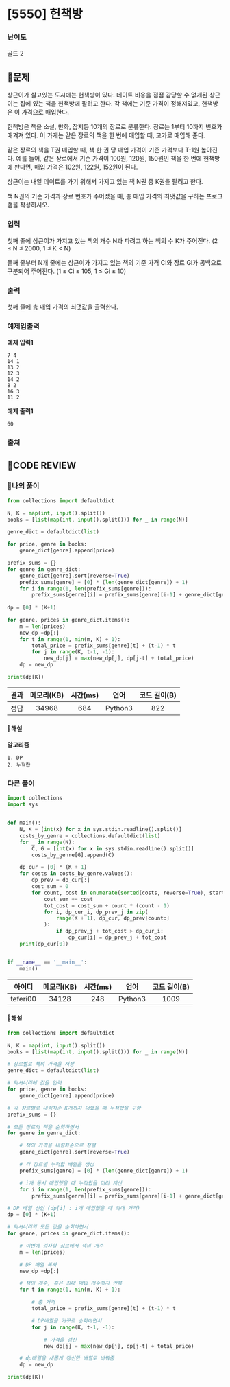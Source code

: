 # [5550] 헌책방

### **난이도**
골드 2
## **📝문제**
상근이가 살고있는 도시에는 헌책방이 있다. 데이트 비용을 점점 감당할 수 없게된 상근이는 집에 있는 책을 헌책방에 팔려고 한다. 각 책에는 기준 가격이 정해져있고, 헌책방은 이 가격으로 매입한다.

헌책방은 책을 소설, 만화, 잡지등 10개의 장르로 분류한다. 장르는 1부터 10까지 번호가 매겨져 있다. 이 가게는 같은 장르의 책을 한 번에 매입할 때, 고가로 매입해 준다.

같은 장르의 책을 T권 매입할 때, 책 한 권 당 매입 가격이 기준 가격보다 T-1원 높아진다. 예를 들어, 같은 장르에서 기준 가격이 100원, 120원, 150원인 책을 한 번에 헌책방에 판다면, 매입 가격은 102원, 122원, 152원이 된다.

상근이는 내일 데이트를 가기 위해서 가지고 있는 책 N권 중 K권을 팔려고 한다.

책 N권의 기준 가격과 장르 번호가 주어졌을 때, 총 매입 가격의 최댓값을 구하는 프로그램을 작성하시오.
### **입력**
첫째 줄에 상근이가 가지고 있는 책의 개수 N과 파려고 하는 책의 수 K가 주어진다. (2 ≤ N ≤ 2000, 1 ≤ K < N)

둘째 줄부터 N개 줄에는 상근이가 가지고 있는 책의 기준 가격 Ci와 장르 Gi가 공백으로 구분되어 주어진다. (1 ≤ Ci ≤ 105, 1 ≤ Gi ≤ 10)
### **출력**
첫째 줄에 총 매입 가격의 최댓값을 출력한다.
### **예제입출력**

**예제 입력1**

```
7 4
14 1
13 2
12 3
14 2
8 2
16 3
11 2
```

**예제 출력1**

```
60
```

### **출처**

## **🧐CODE REVIEW**

### **🧾나의 풀이**

```python
from collections import defaultdict

N, K = map(int, input().split())
books = [list(map(int, input().split())) for _ in range(N)]

genre_dict = defaultdict(list)

for price, genre in books:
    genre_dict[genre].append(price)

prefix_sums = {}
for genre in genre_dict:
    genre_dict[genre].sort(reverse=True)
    prefix_sums[genre] = [0] * (len(genre_dict[genre]) + 1)
    for i in range(1, len(prefix_sums[genre])):
        prefix_sums[genre][i] = prefix_sums[genre][i-1] + genre_dict[genre][i-1]
    
dp = [0] * (K+1)

for genre, prices in genre_dict.items():
    m = len(prices)
    new_dp =dp[:]
    for t in range(1, min(m, K) + 1):
        total_price = prefix_sums[genre][t] + (t-1) * t
        for j in range(K, t-1, -1):
            new_dp[j] = max(new_dp[j], dp[j-t] + total_price)
    dp = new_dp

print(dp[K])
```

결과	| 메모리(KB) |	시간(ms) |	언어 |	코드 길이(B)
:----:|:-----:|:-----:|:-----:|:--------:
정답|34968|684|Python3|822
#### **📝해설**

**알고리즘**
```
1. DP
2. 누적합
```

### **다른 풀이**

```python
import collections
import sys


def main():
    N, K = [int(x) for x in sys.stdin.readline().split()]
    costs_by_genre = collections.defaultdict(list)
    for _ in range(N):
        C, G = [int(x) for x in sys.stdin.readline().split()]
        costs_by_genre[G].append(C)

    dp_cur = [0] * (K + 1)
    for costs in costs_by_genre.values():
        dp_prev = dp_cur[:]
        cost_sum = 0
        for count, cost in enumerate(sorted(costs, reverse=True), start=1):
            cost_sum += cost
            tot_cost = cost_sum + count * (count - 1)
            for i, dp_cur_i, dp_prev_j in zip(
                range(K + 1), dp_cur, dp_prev[count:]
            ):
                if dp_prev_j + tot_cost > dp_cur_i:
                    dp_cur[i] = dp_prev_j + tot_cost
    print(dp_cur[0])


if __name__ == '__main__':
    main()
```

아이디 | 메모리(KB) |	시간(ms) |	언어 |	코드 길이(B) 
:-----:|:-----:|:-----:|:----:|:--------:
teferi00|34128|248|Python3|1009
#### **📝해설**

```python
from collections import defaultdict

N, K = map(int, input().split())
books = [list(map(int, input().split())) for _ in range(N)]

# 장르별로 책의 가격을 저장
genre_dict = defaultdict(list)

# 딕셔너리에 값을 입력
for price, genre in books:
    genre_dict[genre].append(price)

# 각 장르별로 내림차순 K개까지 더했을 때 누적합을 구함
prefix_sums = {}

# 모든 장르의 책을 순회하면서
for genre in genre_dict:

    # 책의 가격을 내림차순으로 정렬
    genre_dict[genre].sort(reverse=True)

    # 각 장르별 누적합 배열을 생성
    prefix_sums[genre] = [0] * (len(genre_dict[genre]) + 1)

    # i개 동시 매입했을 때 누적합을 미리 계산
    for i in range(1, len(prefix_sums[genre])):
        prefix_sums[genre][i] = prefix_sums[genre][i-1] + genre_dict[genre][i-1]

# DP 배열 선언 (dp[i] : i개 매입했을 때 최대 가격)
dp = [0] * (K+1)

# 딕셔너리의 모든 값을 순회하면서
for genre, prices in genre_dict.items():

    # 이번에 검사할 장르에서 책의 개수
    m = len(prices)

    # DP 배열 복사
    new_dp =dp[:]

    # 책의 개수, 혹은 최대 매입 개수까지 반복
    for t in range(1, min(m, K) + 1):

        # 총 가격
        total_price = prefix_sums[genre][t] + (t-1) * t

        # DP배열을 거꾸로 순회하면서
        for j in range(K, t-1, -1):

            # 가격을 갱신
            new_dp[j] = max(new_dp[j], dp[j-t] + total_price)

    # dp배열을 새롭게 갱신한 배열로 바꿔줌
    dp = new_dp

print(dp[K])
```